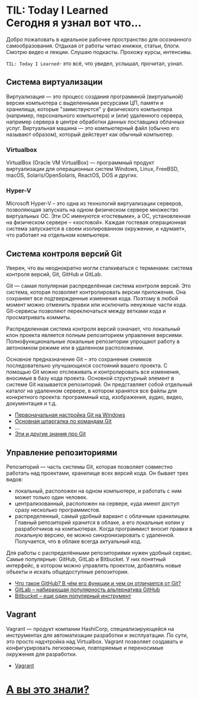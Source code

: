 <a id="start"></a>

# TIL: Today I Learned<br>Сегодня я узнал вот что... #

Добро пожаловать в идеальное рабочее пространство для осознанного самообразования. Отдыхая от работы читаю книжки, статьи, блоги. Смотрю видео и лекции. Слушаю подкасты. Прохожу курсы, интенсивы.

`TIL: Today I Learned`- это всё, что увидел, услышал, прочитал, узнал.

## Система виртуализации ##

  Виртуализация — это процесс создания программной (виртуальной) версии компьютера с выделенными ресурсами ЦП, памяти и хранилища, которые "заимствуются" у физического компьютера (например, персонального компьютера) и (или) удаленного сервера, например сервера в центре обработки данных поставщика облачных услуг. Виртуальная машина — это компьютерный файл (обычно его называют образом), который действует как обычный компьютер.

### Virtualbox ###

VirtualBox (Oracle VM VirtualBox) — программный продукт виртуализации для операционных систем Windows, Linux, FreeBSD, macOS, Solaris/OpenSolaris, ReactOS, DOS и других.

### Hyper-V ###

Microsoft Hyper-V – это одна из технологий виртуализации серверов, позволяющая запускать на одном физическом сервере множество виртуальных ОС. Эти ОС именуются «гостевыми», а ОС, установленная на физическом сервере – «хостовой». Каждая гостевая операционная система запускается в своем изолированном окружении, и «думает», что работает на отдельном компьютере.

## Система контроля версий Git ##

Уверен, что вы неоднократно могли сталкиваться с терминами: система контроля версий, Git, GitHub и GitLab.

Git — самая популярная распределённая система контроля версий. Это система, которая позволяет контролировать версии приложения. Она сохраняет все подтвержденные изменения кода. Поэтому в любой момент можно отменить правки или исключить ненужные части кода. Git-сервисы позволяют переключаться между ветками кода и просматривать коммиты.

Распределенная система контроля версий означает, что локальный клон проекта является полным репозиторием управления версиями. Полнофункциональные локальные репозитории упрощают работу в автономном режиме или в удаленном расположении.

Основное предназначение Git – это сохранение снимков последовательно улучшающихся состояний вашего проекта. С помощью Git можно отслеживать и контролировать все изменения, вносимые в базу кода проекта. Основной структурный элемент в системе Git называется репозиторий. Он представляет собой отдельный каталог на удаленном сервере, в котором хранятся все файлы для конкретного проекта: программный код, изображения, аудио, видео, документация и т.д.
- [Первоначальная настройка Git на Windows]()
- [Основная шпаргалка по командам Git]()
- ...
- [Эти и другие знания про Git](/Git/README.md)

## Управление репозиториями ##

Репозиторий — часть системы Git, которая позволяет совместно работать над проектами, хранилище всех версий кода. Он бывает трех видов:
- локальный, расположен на одном компьютере, и работать с ним может только один человек.
- централизованный, расположен на сервере, куда имеют доступ сразу несколько программистов.
- распределенный, самый удобный вариант с облачным хранилищем. Главный репозиторий хранится в облаке, а его локальные копии у разработчиков на компьютерах. Когда программист вносит правки в локальную версию, ее можно синхронизировать с удаленной. Получается, что в облаке всегда актуальный код.

Для работы с распределёнными репозиториями нужен удобный сервис. Самые популярные: GitHub, GitLab и Bitbucket. У них понятный интерфейс, в котором можно управлять проектом, добавлять новые объекты и искать общедоступные репозитории.

- [Что такое GitHub? В чём его функции и чем он отличается от Git?]()
- [GitLab – набирающая популярность альтернатива GitHub]()
- [Bitbucket – еще один популярный инструмент]()

## Vagrant ##

Vagrant — продукт компании HashiCorp, специализирующейся на инструментах для автоматизации разработки и эксплуатации. По сути, это просто надчтройка над Virtualbox. Vagrant позволяет создавать и конфигурировать легковесные, повторяемые и переносимые окружения для разработки.

- [Vagrant](/Vagrant/README.md#vagrant)

# [А вы это знали?](#start) #
